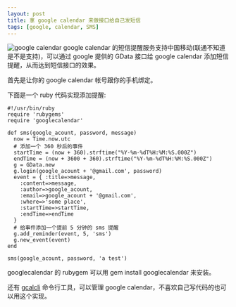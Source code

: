 ```yaml
---
layout: post
title: 拿 google calendar 来做接口给自己发短信
tags: [google, calendar, SMS]
---
```

![google calendar](http://calendar.google.com/googlecalendar/images/calendar_logo_sm_en.gif)
google calendar 的短信提醒服务支持中国移动(联通不知道是不是支持)，可以通过 google 提供的 GData 接口给 google calendar 添加短信提醒，从而达到短信接口的效果。

首先是让你的 google calendar 帐号跟你的手机绑定。

下面是一个 ruby 代码实现添加提醒:

    #!/usr/bin/ruby
    require 'rubygems'
    require 'googlecalendar'
    
    def sms(google_acount, password, message)
      now = Time.now.utc
      # 添加一个 360 秒后的事件
      startTime = (now + 360).strftime("%Y-%m-%dT%H:%M:%S.000Z")
      endTime = (now + 3600 + 360).strftime("%Y-%m-%dT%H:%M:%S.000Z")
      g = GData.new
      g.login(google_acount + '@gmail.com', password)
      event = { :title=>message,
        :content=>message,
        :author=>google_acount,
        :email=>google_acount + '@gmail.com',
        :where=>'some place',
        :startTime=>startTime,
        :endTime=>endTime
      }
      # 给事件添加一个提前 5 分钟的 sms 提醒
      g.add_reminder(event, 5, 'sms')
      g.new_event(event)
    end
    
    sms(google_acount, password, 'a test')

googlecalendar 的 rubygem 可以用 gem install googlecalendar 来安装。

还有 [gcalcli][] 命令行工具，可以管理 google calendar，不喜欢自己写代码的也可以用这个实现。

[gcalcli]: http://code.google.com/p/gcalcli/
